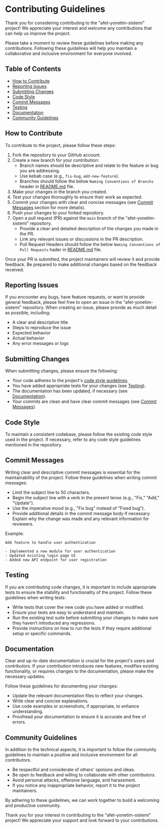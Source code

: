 # Contributing Guidelines

Thank you for considering contributing to the "afet-yonetim-sistemi" project! We appreciate your interest and welcome
any contributions that can help us improve the project.

Please take a moment to review these guidelines before making any contributions. Following these guidelines will help
you maintain a collaborative and inclusive environment for everyone involved.

## Table of Contents

- [How to Contribute](#how-to-contribute)
- [Reporting Issues](#reporting-issues)
- [Submitting Changes](#submitting-changes)
- [Code Style](#code-style)
- [Commit Messages](#commit-messages)
- [Testing](#testing)
- [Documentation](#documentation)
- [Community Guidelines](#community-guidelines)

## How to Contribute

To contribute to the project, please follow these steps:

1. Fork the repository to your GitHub account.
2. Create a new branch for your contribution:
    - Branch names should be descriptive and relate to the feature or bug you are addressing.
    - Use kebab case (e.g., `fix-bug`, `add-new-feature`).
    - Branches should follow the below `Naming Conventions of Branchs` header in [README.md](https://github.com/afet-yonetim-sistemi/ays-be/edit/main/README.md) file.
3. Make your changes in the branch you created.
4. Test your changes thoroughly to ensure their work as expected.
5. Commit your changes with clear and concise messages (see [Commit Messages](#commit-messages) section for more
   details).
6. Push your changes to your forked repository.
7. Open a pull request (PR) against the `main` branch of the "afet-yonetim-sistemi" repository.
    - Provide a clear and detailed description of the changes you made in the PR.
    - Link any relevant issues or discussions in the PR description.
    - Pull Request Headers should follow the below `Naming Conventions of Pull Requests` hader in [README.md](https://github.com/afet-yonetim-sistemi/ays-be/edit/main/README.md) file.

Once your PR is submitted, the project maintainers will review it and provide feedback. Be prepared to make additional
changes based on the feedback received.

## Reporting Issues

If you encounter any bugs, have feature requests, or want to provide general feedback, please feel free to open an issue
in the "afet-yonetim-sistemi" repository. When creating an issue, please provide as much detail as possible, including:

- A clear and descriptive title
- Steps to reproduce the issue
- Expected behavior
- Actual behavior
- Any error messages or logs

## Submitting Changes

When submitting changes, please ensure the following:

- Your code adheres to the project's [code style guidelines](#code-style).
- You have added appropriate tests for your changes (see [Testing](#testing)).
- The documentation has been updated, if necessary (see [Documentation](#documentation)).
- Your commits are clean and have clear commit messages (see [Commit Messages](#commit-messages)).

## Code Style

To maintain a consistent codebase, please follow the existing code style used in the project. If necessary, refer to any
code style guidelines mentioned in the repository.

## Commit Messages

Writing clear and descriptive commit messages is essential for the maintainability of the project. Follow these
guidelines when writing commit messages:

- Limit the subject line to 50 characters.
- Begin the subject line with a verb in the present tense (e.g., "Fix," "Add," "Update").
- Use the imperative mood (e.g., "Fix bug" instead of "Fixed bug").
- Provide additional details in the commit message body if necessary. Explain why the change was made and any relevant
  information for reviewers.

Example:

```
Add feature to handle user authentication

- Implemented a new module for user authentication
- Updated existing login page UI
- Added new API endpoint for user registration
```

## Testing

If you are contributing code changes, it is important to include appropriate tests to ensure the stability and
functionality of the project. Follow these guidelines when writing tests:

- Write tests that cover the new code you have added or modified.
- Ensure your tests are easy to understand and maintain.
- Run the existing test suite before submitting your changes to make sure they haven't introduced any regressions.
- Provide instructions on how to run the tests if they require additional setup or specific commands.

## Documentation

Clear and up-to-date documentation is crucial for the project's users and contributors. If your contribution introduces
new features, modifies existing functionality, or requires changes to the documentation, please make the necessary
updates.

Follow these guidelines for documenting your changes:

- Update the relevant documentation files to reflect your changes.
- Write clear and concise explanations.
- Use code examples or screenshots, if appropriate, to enhance understanding.
- Proofread your documentation to ensure it is accurate and free of errors.

## Community Guidelines

In addition to the technical aspects, it is important to follow the community guidelines to maintain a positive and
inclusive environment for all contributors.

- Be respectful and considerate of others' opinions and ideas.
- Be open to feedback and willing to collaborate with other contributors.
- Avoid personal attacks, offensive language, and harassment.
- If you notice any inappropriate behavior, report it to the project maintainers.

By adhering to these guidelines, we can work together to build a welcoming and productive community.

Thank you for your interest in contributing to the "afet-yonetim-sistemi" project! We appreciate your support and look
forward to your contributions.
